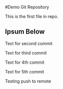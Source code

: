 #Demo Git Repository

This is the first file in repo.

## Ipsum Below
Text for second commit

Text for third commit

Text for 4th commit

Text for 5th commit

Testing push to remote
